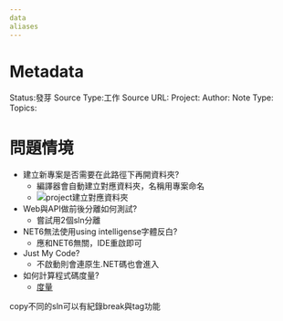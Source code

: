 ```yaml
---
data
aliases
---
```

# Metadata
Status:發芽
Source Type:工作
Source URL:
Project:
Author:
Note Type:
Topics:



# 問題情境
- 建立新專案是否需要在此路徑下再開資料夾?
  - 編譯器會自動建立對應資料夾，名稱用專案命名
  - ![project建立對應資料夾](https://i.imgur.com/RezAS8T.png)
- Web與API做前後分離如何測試?
  - 嘗試用2個sln分離
- NET6無法使用using intelligense字體反白?
  - 應和NET6無關，IDE重啟即可 
- Just My Code?
  - 不啟動則會連原生.NET碼也會進入 
- 如何計算程式碼度量?
  - [度量](https://ithelp.ithome.com.tw/articles/10078641)

copy不同的sln可以有紀錄break與tag功能

